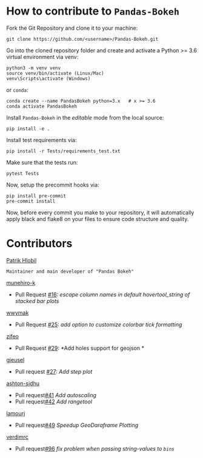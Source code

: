 
# How to contribute to `Pandas-Bokeh`

Fork the Git Repository and clone it to your machine:

    git clone https://github.com/<username>/Pandas-Bokeh.git

Go into the cloned repository folder and create and activate a Python >= 3.6 virtual environment via venv:

    python3 -m venv venv
    source venv/bin/activate (Linux/Mac)
    venv\Scripts\activate (Windows)

or `conda`:

    conda create --name PandasBokeh python=3.x   # x >= 3.6
    conda activate PandasBokeh

Install `Pandas-Bokeh` in the *editable* mode from the local source:

    pip install -e .

Install test requirements via:

    pip install -r Tests/requirements_test.txt

Make sure that the tests run:

    pytest Tests

Now, setup the precommit hooks via:

    pip install pre-commit
    pre-commit install

Now, before every commit you make to your repository, it will automatically apply black and flake8 on your files to ensure code structure and quality.

# Contributors

[Patrik Hlobil](https://github.com/PatrikHlobil)

    Maintainer and main developer of "Pandas Bokeh"

[munehiro-k](https://github.com/munehiro-k)

 * Pull Request [#16](https://github.com/PatrikHlobil/Pandas-Bokeh/pull/16): *escape column names in default hovertool_string of stacked bar plots*
 
[wwymak](https://github.com/wwymak)

 * Pull Request [#25](https://github.com/PatrikHlobil/Pandas-Bokeh/pull/25): *add option to customize colorbar tick formatting*

[zifeo](https://github.com/zifeo)

 * Pull Request [#29](https://github.com/PatrikHlobil/Pandas-Bokeh/pull/29): *Add holes support for geojson * 

[gjeusel](https://github.com/gjeusel)

 * Pull request [#27](https://github.com/PatrikHlobil/Pandas-Bokeh/pull/27): *Add step plot*

[ashton-sidhu](https://github.com/ashton-sidhu)

 * Pull request[#41](https://github.com/PatrikHlobil/Pandas-Bokeh/pull/41) *Add autoscaling*
 * Pull request[#42](https://github.com/PatrikHlobil/Pandas-Bokeh/pull/42) *Add rangetool*

[lamourj](https://github.com/lamourj)

 * Pull request[#49](https://github.com/PatrikHlobil/Pandas-Bokeh/pull/49) *Speedup GeoDaraframe Plotting*

[verdimrc](https://github.com/verdimrc)

 * Pull request[#96](https://github.com/PatrikHlobil/Pandas-Bokeh/pull/96) *fix problem when passing string-values to `bins`*
